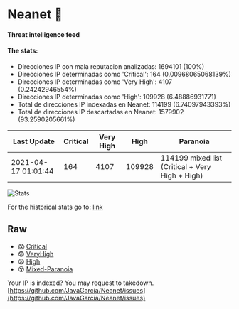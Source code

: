 # Neanet :hocho:
#### Threat intelligence feed
#### The stats:

- Direcciones IP con mala reputacion analizadas: 1694101 (100%)
- Direcciones IP determinadas como 'Critical':  164 (0.00968065068139%)
- Direcciones IP determinadas como 'Very High':  4107 (0.24242946554%)
- Direcciones IP determinadas como 'High':  109928 (6.48886931771)
- Total de direcciones IP indexadas en Neanet:  114199 (6.74097943393%)
- Total de direcciones IP descartadas en Neanet:  1579902 (93.2590205661%)

| Last Update | Critical | Very High | High | Paranoia |
| --- | --- | --- | --- | --- |
| 2021-04-17 01:01:44 | 164 | 4107 | 109928 | 114199 mixed list (Critical + Very High + High)|

![Stats](https://docs.google.com/spreadsheets/d/e/2PACX-1vSnaNMIXVabIpDJjufMlzH7poXnshF3mgd8Is1g9ytUEzVsP5my4Trn8f-xkoLLQ38xpL3HtmUexLo6/pubchart?oid=501124687&format=image)

For the historical stats go to: [link](/stats.csv)
## Raw
- :scream: [Critical](https://raw.githubusercontent.com/JavaGarcia/Neanet/master/blacklists/neanet_critical.txt)
- :fearful: [VeryHigh](https://raw.githubusercontent.com/JavaGarcia/Neanet/master/blacklists/neanet_veryHigh.txtt)
- :frowning: [High](https://raw.githubusercontent.com/JavaGarcia/Neanet/master/blacklists/neanet_high.txt)
- :dizzy_face: [Mixed-Paranoia](https://raw.githubusercontent.com/JavaGarcia/Neanet/master/blacklists/neanet_all.txt)


Your IP is indexed? You may request to takedown. [https://github.com/JavaGarcia/Neanet/issues](https://github.com/JavaGarcia/Neanet/issues)














































































































































































































































































































































































































































































































































































































































































































































































































































































































































































































































































































































































































































































































































































































































































































































































































































































































































































































































































































































































































































































































































































































































































































































































































































































































































































































































































































































































































































































































































































































































































































































































































































































































































































































































































































































































































































































































































































































































































































































































































































































































































































































































































































































































































































































































































































































































































































































































































































































































































































































































































































































































































































































































































































































































































































































































































































































































































































































































































